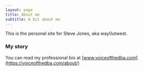 ```yaml
---
layout: page
title: About me
subtitle: A bit about me
---
```


This is the personal site for Steve Jones, aka way0utwest.


### My story

You can read my professional bio at [www.voiceofthedba.com](https://voiceofthedba.com/about/)